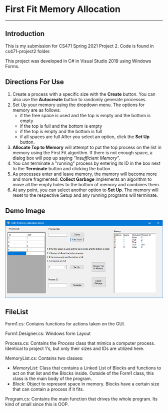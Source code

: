 # First Fit Memory Allocation
---
## Introduction
This is my submission for CS471 Spring 2021 Project 2. Code is found in cs471-project2 folder.

This project was developed in C# in Visual Studio 2019 using Windows Forms.

## Directions For Use
1. Create a process with a specific size with the **Create** button. You can also use the **Autocreate** button to randomly generate processes.
2. Set Up your memory using the dropdown menu. The options for memory are as follows:
    - if the free space is used and the top is empty and the bottom is empty
    - if the top is full and the bottom is empty
    - if the top is empty and the bottom is full
    - if all spaces are full
   After you select an option, click the **Set Up** button.
3. **Allocate Top to Memory** will attempt to put the top process on the list in memory using the First Fit algorithm. If there is not enough space, a dialog box will pop up saying *"Insufficient Memory"*.
4. You can terminate a "running" process by entering its ID in the box next to the **Terminate** button and clicking the button.
5. As processes enter and leave memory, the memory will become more and more fragmented. **Collect Garbage** implements an algorithm to move all the empty holes to the bottom of memory and combines them.
6. At any point, you can select another option to **Set Up**. The memory will reset to the respective Setup and any running programs will terminate.

## Demo Image

![Demo Image](/demo.png)


## FileList
Form1.cs: Contains functions for actions taken on the GUI.

Form1.Designer.cs: Windows form Layout

Process.cs: Contains the *Process* class that mimics a computer process. Identical to project 1's, but only their sizes and IDs are utilized here.

MemoryList.cs: Contains two classes:
- *MemoryList*: Class that contains a Linked List of Blocks and functions to act on that list and the Blocks inside. Outside of the Form1 class, this class is the                main body of the program.
- *Block*: Object to represent space in memory. Blocks have a certain size that can contain a process if it fits.

Program.cs: Contains the main function that drives the whole program. Its kind of small since this is OOP.
